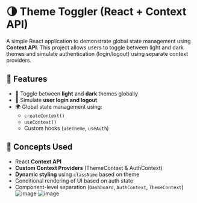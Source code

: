 # 🌗 Theme Toggler (React + Context API)

A simple React application to demonstrate global state management using **Context API**. This project allows users to toggle between light and dark themes and simulate authentication (login/logout) using separate context providers.

## 🚀 Features

- 🔁 Toggle between **light** and **dark** themes globally
- 👤 Simulate **user login and logout**
- 🌍 Global state management using:
  - `createContext()`
  - `useContext()`
  - Custom hooks (`useTheme`, `useAuth`)

## 🧠 Concepts Used

- React **Context API**
- **Custom Context Providers** (ThemeContext & AuthContext)
- **Dynamic styling** using `className` based on theme
- Conditional rendering of UI based on auth state
- Component-level separation (`Dashboard`, `AuthContext`, `ThemeContext`)
![image](https://github.com/user-attachments/assets/2a8629c7-ca48-4ff1-82fc-6af2be57a7ba)
![image](https://github.com/user-attachments/assets/2343912a-17a0-471c-81a0-e2c73a72cc88)


